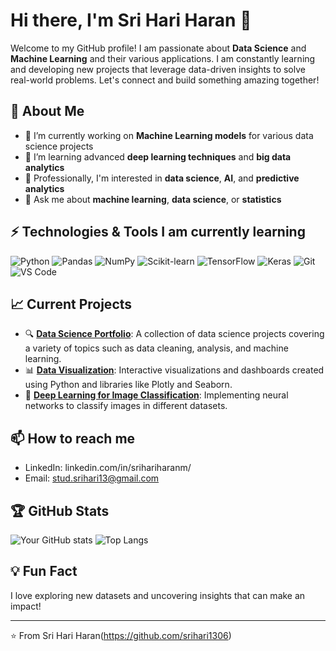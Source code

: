 # Hi there, I'm Sri Hari Haran 👋

Welcome to my GitHub profile! I am passionate about **Data Science** and **Machine Learning** and their various applications. I am constantly learning and developing new projects that leverage data-driven insights to solve real-world problems. Let's connect and build something amazing together!

## 🚀 About Me

- 🔭 I’m currently working on **Machine Learning models** for various data science projects
- 🌱 I’m learning advanced **deep learning techniques** and **big data analytics**
- 💼 Professionally, I'm interested in **data science**, **AI**, and **predictive analytics**
- 💬 Ask me about **machine learning**, **data science**, or **statistics**

## ⚡ Technologies & Tools I am currently learning

![Python](https://img.shields.io/badge/-Python-333333?style=flat&logo=python)
![Pandas](https://img.shields.io/badge/-Pandas-333333?style=flat&logo=pandas)
![NumPy](https://img.shields.io/badge/-NumPy-333333?style=flat&logo=numpy)
![Scikit-learn](https://img.shields.io/badge/-Scikit--learn-333333?style=flat&logo=scikit-learn)
![TensorFlow](https://img.shields.io/badge/-TensorFlow-333333?style=flat&logo=tensorflow)
![Keras](https://img.shields.io/badge/-Keras-333333?style=flat&logo=keras)
![Git](https://img.shields.io/badge/-Git-333333?style=flat&logo=git)
![VS Code](https://img.shields.io/badge/-VS%20Code-333333?style=flat&logo=visual-studio-code)

## 📈 Current Projects

- 🔍 **[Data Science Portfolio](https://github.com/yourusername/data-science-portfolio)**: A collection of data science projects covering a variety of topics such as data cleaning, analysis, and machine learning.
- 📊 **[Data Visualization](https://github.com/yourusername/data-visualization)**: Interactive visualizations and dashboards created using Python and libraries like Plotly and Seaborn.
- 🧠 **[Deep Learning for Image Classification](https://github.com/yourusername/deep-learning-image-classification)**: Implementing neural networks to classify images in different datasets.

## 📫 How to reach me

- LinkedIn: linkedin.com/in/srihariharanm/
- Email: stud.srihari13@gmail.com

## 🏆 GitHub Stats

![Your GitHub stats](https://github-readme-stats.vercel.app/api?username=yourusername&show_icons=true&theme=radical)
![Top Langs](https://github-readme-stats.vercel.app/api/top-langs/?username=yourusername&layout=compact&theme=radical)

## 💡 Fun Fact

I love exploring new datasets and uncovering insights that can make an impact!

---

⭐️ From Sri Hari Haran(https://github.com/srihari1306)
